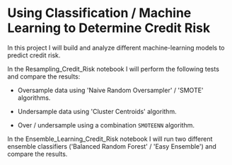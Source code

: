 # Using Classification / Machine Learning to Determine Credit Risk

In this project I will build and analyze different machine-learning models to predict credit risk.


In the Resampling_Credit_Risk notebook I will perform the following tests and compare the results:

- Oversample data using 'Naive Random Oversampler' / 'SMOTE' algorithms.

- Undersample data using 'Cluster Centroids' algorithm.

- Over / undersample using a combination `SMOTEENN` algorithm.



In the Ensemble_Learning_Credit_Risk notebook I will run two different ensemble classifiers ('Balanced Random Forest' / 'Easy Ensemble') and compare the results.
